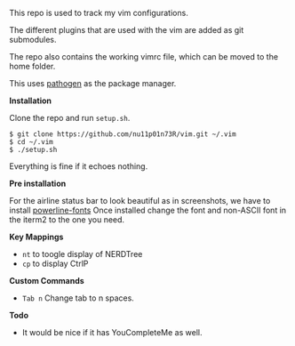 This repo is used to track my vim configurations. 

The different plugins that are used with the vim
are added as git submodules.

The repo also contains the working vimrc file, which
can be moved to the home folder.

This uses [pathogen](https://github.com/tpope/vim-pathogen)
as the package manager.

**Installation**

Clone the repo and run `setup.sh`.

```
$ git clone https://github.com/nu11p01n73R/vim.git ~/.vim
$ cd ~/.vim
$ ./setup.sh
```

Everything is fine if it echoes nothing.

**Pre installation**

For the airline status bar to look beautiful as in screenshots, 
we have to install [powerline-fonts](https://github.com/powerline/fonts)
Once installed change the font and non-ASCII font in the iterm2
to the one you need. 

**Key Mappings**

- `nt` to toogle display of NERDTree
- `cp` to display CtrlP

**Custom Commands**

- `Tab n` Change tab to n spaces.

**Todo**

- It would be nice if it has YouCompleteMe as well.
